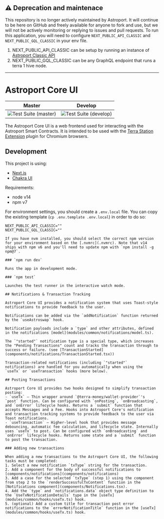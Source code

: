 ## ⚠️ Deprecation and maintenace

This repository is no longer actively maintained by Astroport. It will continue to be here on GitHub and freely available for anyone to fork and use, but we will not be actively monitoring or replying to issues and pull requests. To run this application, you will need to configure `NEXT_PUBLIC_API_CLASSIC` and `NEXT_PUBLIC_GQL_CLASSIC` in your env file.

1. NEXT_PUBLIC_API_CLASSIC can be setup by running an instance of [Astroport Classic API](https://github.com/astroport-fi/terra1-astroport-api)
2. NEXT_PUBLIC_GQL_CLASSIC can be any GraphQL endpoint that runs a terra 1 hive node.

---

# Astroport Core UI

| Master                                                                                                                                   | Develop                                                                                                                                    |
| ---------------------------------------------------------------------------------------------------------------------------------------- | ------------------------------------------------------------------------------------------------------------------------------------------ |
| ![Test Suite (master)](https://github.com/astroport-fi/astroport-core-frontend/actions/workflows/test_suite.yml/badge.svg?branch=master) | ![Test Suite (develop)](https://github.com/astroport-fi/astroport-core-frontend/actions/workflows/test_suite.yml/badge.svg?branch=develop) |

The Astroport Core UI is a web frontend used for interacting with the Astroport Smart Contracts. It is intended to be used with the [Terra Station Extension](https://terra.money/extension) plugin for Chromium browsers.

## Development

This project is using:

- [Next.js](https://github.com/vercel/next.js)
- [Chakra UI](https://chakra-ui.com)

Requirements:

- node v14
- npm v7

For environment settings, you should create a `.env.local` file. You can copy the existing template (`cp .env.template .env.local`) in order to do so:

```
NEXT_PUBLIC_API_CLASSIC=""
NEXT_PUBLIC_GQL_CLASSIC=""

If you have nvm installed, you should select the correct npm version for your environment based on the [.nvmrc](.nvmrc). Note that v14 ships with npm v6 and you'll need to update npm with `npm install -g npm@7`.

### `npm run dev`

Runs the app in development mode.

### `npm test`

Launches the test runner in the interactive watch mode.

## Notifications & Transaction Tracking

Astroport Core UI provides a notification system that uses Toast-style notifications to provide feedback to the user.

Notifications can be added via the `addNotification` function returned by the `useAstroswap` hook.

Notification payloads include a `type` and other attributes, defined in the notifications [model](modules/common/notifications/model.ts).

The `"started"` notification type is a special type, which increases the "Pending Transactions" count and tracks the transaction through to success or failure. (see [TransactionStarted](components/notifications/TransactionStarted.tsx))

Transaction-related notifications (including `"started"` notifications) are handled for you automatically when using the `useTx` or `useTransaction` hooks (more below).

## Posting Transactions

Astroport Core UI provides two hooks designed to simplify transaction posting:
- `useTx` — Thin wrapper around `@terra-money/wallet-provider`'s `post` function. Can be configured with `onPosting`, `onBroadcasting`, and `onError` lifecycle hooks. Returns a `submit` function that accepts Messages and a Fee. Hooks into Astroport Core's notification and transaction tracking systems to provide feedback to the user via Toast notifications.
- `useTransaction` — Higher-level hook that provides message debouncing, automatic fee calculation, and lifecycle state. Internally uses `useTx` to post. Can be configured with `onBroadcasting` and `onError` lifecycle hooks. Returns some state and a `submit` function to post the transaction.

### Adding new transactions

When adding a new transactions to the Astroport Core UI, the following tasks must be completed:
1. Select a new notification `txType` string for the transaction.
2. Add a component for the body of successful notifications to [components/notifications](components/notifications)
3. Add a case for the selected `txType` (step 1) using the component from step 2 to the `renderSuccessfulTxContent` function in the [Notifications component](components/Notifications.tsx).
4. Add the `type` and `notifications.data` object type definition to the `UseTxNotificationDetails` type in the [useTx](modules/common/hooks/useTx.ts) hook.
5. (optional) Add a custom title for transaction post error notifications to the `errorNotificationTitle` function in the [useTx](modules/common/hooks/useTx.ts) hook.
```
